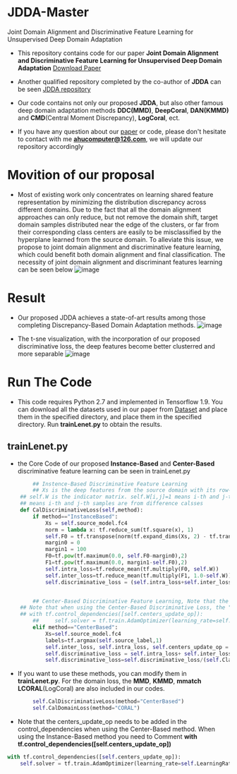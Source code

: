 # JDDA-Master
Joint Domain Alignment and Discriminative Feature Learning for Unsupervised Deep Domain Adaptation
* This repository contains code for our paper **Joint Domain Alignment and Discriminative Feature Learning for Unsupervised Deep Domain Adaptation** [Download Paper](https://arxiv.org/abs/1808.09347)

* Another qualified repository completed by the co-author of **JDDA** can be seen [JDDA repository](https://github.com/A-bone1/JDDA)

* Our code contains not only our proposed **JDDA**, but also other famous deep domain adaptation methods **DDC(MMD)**, **DeepCoral**, **DAN(KMMD)** and **CMD**(Central Moment Discrepancy), **LogCoral**, ect.

* If you have any question about our [paper](https://arxiv.org/abs/1808.09347) or code, please don't hesitate to contact with me **ahucomputer@126.com**, we will update our repository accordingly

# Movition of our proposal
* Most of existing work only concentrates on learning shared feature representation by minimizing the distribution discrepancy across different domains. Due to the fact that all the domain alignment approaches can only reduce, but not remove the domain shift, target domain samples distributed near the edge of the clusters, or far from their corresponding class centers are easily to be misclassified by the hyperplane learned from the source domain. To alleviate this issue, we propose to joint domain alignment and discriminative feature learning, which could benefit both domain alignment and final classification. 
The necessity of joint domain alignment and discriminant features learning can be seen below
![image](https://github.com/chenchao666/JDDA-Master/blob/master/img/fig1.jpg)

# Result 
* Our proposed JDDA achieves a state-of-art results among those completing Discrepancy-Based Domain Adaptation methods. 
![image](https://github.com/chenchao666/JDDA-Master/blob/master/img/fig3.jpg)

* The t-sne  visualization, with the incorporation of our proposed discriminative loss, the deep features become better clusterred and more separable
![image](https://github.com/chenchao666/JDDA-Master/blob/master/img/fig4.jpg)


# Run The Code
* This code requires Python 2.7 and implemented in Tensorflow 1.9. You can download all the datasets used in our paper from [Dataset](https://pan.baidu.com/s/1IMUVnpM8Ve6XX37rtv2zJQ#list/path=%2F) and place them in the specified directory, and place them in the specified directory. Run **trainLenet.py** to obtain the results. 

## trainLenet.py
* the Core Code of our proposed **Instance-Based** and **Center-Based** discriminative feature learning can be seen in trainLenet.py

``` python
        ## Instence-Based Discriminative Feature Learning
        ## Xs is the deep features from the source domain with its row-num equals to batchsize and colum-num equals to neural of neurons in the adapted layer
	## self.W is the indicator matrix. self.W[i,j]=1 means i-th and j-th samples are from the same calss, self.W[i,j]=0 
	## means i-th and j-th samples are from difference calsses
    def CalDiscriminativeLoss(self,method):
        if method=="InstanceBased":
            Xs = self.source_model.fc4
            norm = lambda x: tf.reduce_sum(tf.square(x), 1)
            self.F0 = tf.transpose(norm(tf.expand_dims(Xs, 2) - tf.transpose(Xs)))  #calculate pair-wise distance of Xs
            margin0 = 0
            margin1 = 100
            F0=tf.pow(tf.maximum(0.0, self.F0-margin0),2)
            F1=tf.pow(tf.maximum(0.0, margin1-self.F0),2)
            self.intra_loss=tf.reduce_mean(tf.multiply(F0, self.W))
            self.inter_loss=tf.reduce_mean(tf.multiply(F1, 1.0-self.W))
            self.discriminative_loss = (self.intra_loss+self.inter_loss) / (self.BatchSize * self.BatchSize)


        ## Center-Based Discriminative Feature Learning, Note that the center_loss.py should be import 
	## Note that when using the Center-Based Discriminative Loss, the "global class center" should be also update in each iteration by using
	## with tf.control_dependencies([self.centers_update_op]):
        ##     self.solver = tf.train.AdamOptimizer(learning_rate=self.LearningRate).minimize(self.loss)
        elif method=="CenterBased":
            Xs=self.source_model.fc4
            labels=tf.argmax(self.source_label,1)
            self.inter_loss, self.intra_loss, self.centers_update_op = get_center_loss(Xs, labels, 0.5, 10)
            self.discriminative_loss = self.intra_loss+ self.inter_loss
            self.discriminative_loss=self.discriminative_loss/(self.ClassNum*self.BatchSize+self.ClassNum*self.ClassNum)
```

* If you want to use these methods, you can modify them in **trainLenet.py**. For the domain loss, the **MMD**, **KMMD**, **mmatch** **LCORAL**(LogCoral) are also included in our codes.

``` python
        self.CalDiscriminativeLoss(method="CenterBased")
        self.CalDomainLoss(method="CORAL")
```

* Note that the centers_update_op needs to be added in the control_dependencies when using the Center-Based method. When using the Instance-Based method you need to Comment **with tf.control_dependencies([self.centers_update_op])**

``` python
with tf.control_dependencies([self.centers_update_op]):
    self.solver = tf.train.AdamOptimizer(learning_rate=self.LearningRate).minimize(self.loss)
```

